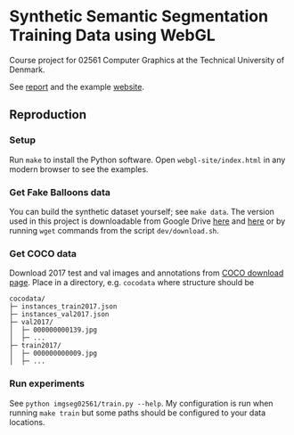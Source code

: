 # Synthetic Semantic Segmentation Training Data using WebGL
Course project for 02561 Computer Graphics at the Technical University of Denmark.

See [report](https://github.com/sorenmulli/imgseg-fake-balloons/blob/master/report/s183911-proj.pdf) and the example [website](https://www.student.dtu.dk/~s183911/proj/webgl-site/index.html).

## Reproduction
### Setup
Run `make` to install the Python software.
Open `webgl-site/index.html` in any modern browser to see the examples.

### Get Fake Balloons data
You can build the synthetic dataset yourself; see `make data`.
The version used in this project is downloadable from Google Drive [here](https://drive.google.com/file/d/1k6ikalUtzpYARzGTrxpVCvUwmP9_EJ9W/view?usp=sharing) and [here](https://drive.google.com/file/d/1psLKuoBt9Ai_bP9zxUFJ_OeGAyxa1jm-/view?usp=sharing) or by running `wget` commands from the script `dev/download.sh`.

### Get COCO data
Download 2017 test and val images and annotations from [COCO download page](https://cocodataset.org/#download).
Place in a directory, e.g. `cocodata` where structure should be
```
cocodata/
├─ instances_train2017.json
├─ instances_val2017.json
├─ val2017/
│  ├─ 000000000139.jpg
│  ├─ ...
├─ train2017/
│  ├─ 000000000009.jpg
│  ├─ ...
```
### Run experiments
See `python imgseg02561/train.py --help`. 
My configuration is run when running `make train` but some paths should be configured to your data locations.
